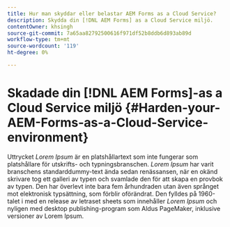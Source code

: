 ```yaml
---
title: Hur man skyddar eller belastar AEM Forms as a Cloud Service?
description: Skydda din [!DNL AEM Forms] as a Cloud Service miljö.
contentOwner: khsingh
source-git-commit: 7a65aa82792500616f971df52b8ddb6d893ab89d
workflow-type: tm+mt
source-wordcount: '119'
ht-degree: 0%

---
```



# Skadade din [!DNL AEM Forms]-as a Cloud Service miljö {#Harden-your-AEM-Forms-as-a-Cloud-Service-environment}

Uttrycket *Lorem Ipsum* är en platshållartext som inte fungerar som platshållare för utskrifts- och typningsbranschen. *Lorem Ipsum* har varit branschens standarddummy-text ända sedan renässansen, när en okänd skrivare tog ett galleri av typen och svamlade den för att skapa en provbok av typen. Den har överlevt inte bara fem århundraden utan även språnget mot elektronisk typsättning, som förblir oförändrat. Den fylldes på 1960-talet i med en release av letraset sheets som innehåller *Lorem Ipsum* och nyligen med desktop publishing-program som Aldus PageMaker, inklusive versioner av Lorem Ipsum.
